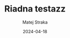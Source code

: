 ---
author: "Matej Straka"
title: "Riadna testazz"
date: "2024-04-18"
description: "Guide to emoji usage in Hugo"
ShowToc: false
ShowBreadCrumbs: false
---